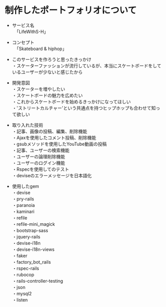 # 制作したポートフォリオについて
* サービス名  
　「LifeWithS-H」

* コンセプト  
　「Skateboard & hiphop」

* このサービスを作ろうと思ったきっかけ  
・スケーターファッションが流行しているが、本当にスケートボードをしているユーザーが少ないと感じたから

* 開発意図  
・スケーターを増やしたい  
・スケートボードの魅力を広めたい  
・これからスケートボードを始めるきっかけになってほしい  
・'ストリートカルチャー'という共通点を持つヒップホップも合わせて知って欲しい

* 取り入れた技術  
・記事、画像の投稿、編集、削除機能  
・Ajaxを使用したコメント投稿、削除機能  
・gsubメソッドを使用したYouTube動画の投稿  
・記事、ユーザーの検索機能  
・ユーザーの論理削除機能  
・ユーザーのログイン機能  
・Rspecを使用してのテスト  
・deviseのエラーメッセージを日本語化


* 使用したgem  
・devise  
・pry-rails  
・paranoia  
・kaminari  
・refile  
・refile-mini_magick  
・bootstrap-sass  
・jquery-rails  
・devise-i18n  
・devise-i18n-views  
・faker  
・factory_bot_rails  
・rspec-rails  
・rubocop  
・rails-controller-testing  
・json  
・mysql2  
・listen